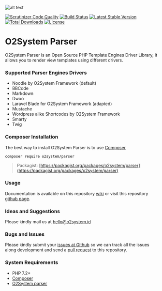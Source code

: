 ![alt text](https://repository-images.githubusercontent.com/75949625/fd73c680-5c9f-11ea-9595-680659dca9b6 "O2System Parser Atom")

[![Scrutinizer Code Quality](https://scrutinizer-ci.com/g/o2system/parser/badges/quality-score.png?b=master)](https://scrutinizer-ci.com/g/o2system/parser/?branch=master)
[![Build Status](https://scrutinizer-ci.com/g/o2system/parser/badges/build.png?b=master)](https://scrutinizer-ci.com/g/o2system/parser/build-status/master)
[![Latest Stable Version](https://poser.pugx.org/o2system/parser/v/stable)](https://packagist.org/packages/o2system/parser)
[![Total Downloads](https://poser.pugx.org/o2system/parser/downloads)](https://packagist.org/packages/o2system/parser)
[![License](https://poser.pugx.org/o2system/parser/license)](https://packagist.org/packages/o2system/parser)

# O2System Parser
O2System Parser is an Open Source PHP Template Engines Driver Library, it allows you to render view templates using different drivers.

### Supported Parser Engines Drivers
- Noodle by O2System Framework (default)
- BBCode
- Markdown
- Dwoo
- Laravel Blade for O2System Framework (adapted)
- Mustache
- Wordpress alike Shortcodes by O2System Framework
- Smarty
- Twig


### Composer Installation
The best way to install O2System Parser is to use [Composer](https://getcomposer.org)
```
composer require o2system/parser
```
> Packagist: [https://packagist.org/packages/o2system/parser](https://packagist.org/packages/o2system/parser)

### Usage
Documentation is available on this repository [wiki](https://github.com/o2system/parser/wiki) or visit this repository [github page](https://o2system.github.io/parser).

### Ideas and Suggestions
Please kindly mail us at [hello@o2system.id](mailto:hello@o2system.id])

### Bugs and Issues
Please kindly submit your [issues at Github](http://github.com/o2system/parser/issues) so we can track all the issues along development and send a [pull request](http://github.com/o2system/parser/pulls) to this repository.

### System Requirements
- PHP 7.2+
- [Composer](https://getcomposer.org)
- [O2System parser](https://github.com/o2system/parser)
